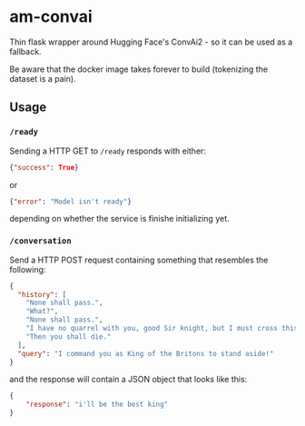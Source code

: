 # am-convai

Thin flask wrapper around Hugging Face's ConvAi2 - so it can be used as a fallback.

Be aware that the docker image takes forever to build (tokenizing the dataset is a pain).

## Usage

### `/ready`

Sending a HTTP GET to `/ready` responds with either:

```json
{"success": True}
```

or

```json
{"error": "Model isn't ready"}
```

depending on whether the service is finishe initializing yet.


### `/conversation`

Send a HTTP POST request containing something that resembles the following:

```json
{
  "history": [
    "None shall pass.",
    "What?",
    "None shall pass.",
    "I have no quarrel with you, good Sir knight, but I must cross this bridge.",
    "Then you shall die."
  ],
  "query": "I command you as King of the Britons to stand aside!"
}
```

and the response will contain a JSON object that looks like this:

```json
{
    "response": "i'll be the best king"
}
```

